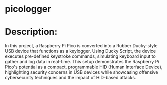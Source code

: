 # picologger

# Description:
In this project, a Raspberry Pi Pico is converted into a Rubber Ducky-style USB device that functions as a keylogger. Using Ducky Script, the device executes pre-defined keystroke commands, simulating keyboard input to gather and log data in real-time. This setup demonstrates the Raspberry Pi Pico's potential as a compact, programmable HID (Human Interface Device), highlighting security concerns in USB devices while showcasing offensive cybersecurity techniques and the impact of HID-based attacks.

